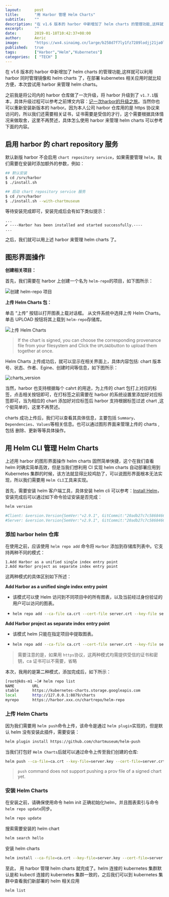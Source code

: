 ```yaml
---
layout:      post
title:       "用 Harbor 管理 Helm Charts"
subtitle:    ""
description: "在 v1.6 版本的 harbor 中新增加了 helm charts 的管理功能,这样就可以利用 harbor 同时管理镜像和 helm charts 了，在部署 kubernetes 相关应用时就比较方便"
excerpt:     ""
date:        2019-01-18T10:42:37+08:00
author:      Aeric
image:       "https://wx4.sinaimg.cn/large/b258d7f7ly1fz7289lodjj21ja0loq9w.jpg"
published:   true
tags:        ["Harbor","Helm","Kubernetes"]
categories:  [ "TECH" ]
---
```


在 v1.6 版本的 harbor 中新增加了 helm charts 的管理功能,这样就可以利用 harbor 同时管理镜像和 helm charts 了，在部署 kubernetes 相关应用时就比较方便，本次尝试用 harbor 来管理 helm charts。

之前我是将公司内的 harbor 仓库做了一次升级，将 harbor 升级到了 `v1.7.1`版本，具体升级过程可以参考之前博文内容：[记一次harbor的升级之旅](https://aeric.io/post/harbor-upgrade-guide)。当然你也可以重新安装新版本的 harbor。因为本人公司 harbor 仓库用的是 https 协议来访问的，所以我们还需要相关证书，证书需要是受信的才行，这个需要根据具体情况来做取舍，这里不再赘述，具体怎么使用 harbor 来管理 helm charts 可以参考下面的内容。

## 启用 harbor 的 chart repository 服务

默认新版 harbor 不会启用 `chart repository service`，如果需要管理 `helm`，我们需要在安装时添加额外的参数，例如：

```bash
## 默认安装
$ cd /srv/harbor
$ ./install.sh

## 启动 chart repository service 服务
$ cd /srv/harbor
$ ./install.sh --with-chartmuseum
```

等待安装完成即可，安装完成后会有如下类似提示：

```
...
✔ ----Harbor has been installed and started successfully.----
...
```

之后，我们就可以用上述 harbor 来管理 helm charts 了。

## 图形界面操作

**创建相关项目：**

首先，我们需要在 harbor 上创建一个名为 `helm-repo`的项目，如下图所示：

![创建 helm-repo 项目](https://ws2.sinaimg.cn/large/006tNc79ly1fze0qq4evoj31ju0pgn12.jpg)

**上传 Helm Charts 包：**

单击 “上传” 按钮以打开图表上载对话框。 从文件系统中选择上传 Helm Charts。 单击 UPLOAD 按钮将其上载到 `helm-repo`存储库。

![上传 Helm Charts](https://wx1.sinaimg.cn/large/b258d7f7ly1fzcv3e6xs6j20vw0fuq3y.jpg)

> If the chart is signed, you can choose the corresponding provenance file from your filesystem and Click the `UPLOAD`button to upload them together at once.

Helm Charts 上传成功后，就可以显示在相关界面上，具体内容包括: chart 版本号、状态、作者、Egine、创建时间等信息，如下图所示：

![charts_version](https://wx3.sinaimg.cn/large/b258d7f7ly1fzcvbwmsjvj22i80mu78n.jpg)

当然，harbor 也支持根据每个 cahrt  的用途，为上传的 chart 包打上对应的标签，点击相关按钮即可，在打标签之前需要在 harbor 的系统设置里添加好对应标签即可，当为相应的 chart 添加好对应标签后 harbor 支持根据标签过滤 chart ,这个挺简单的，这里不再赘述。

charts 成功上传后，我们可以查看其具体信息，主要包括 `Summary`、`Dependencies`、`Values`等相关信息。也可以通过图形界面来管理上传的 charts ,包括 删除、更新等等具体操作。

## 用 Helm CLI 管理 Helm Charts

上述用 harbor 的图形界面操作 helm charts 固然简单快捷，这个在我们查看 helm 时确实简单高效，但是当我们想利用 CI 实现 helm charts 自动部署应用到 Kubernetes 集群的时候，该方法就显得比较鸡肋了，可以说图形界面根本无法实现，所以我们需要用 `Helm CLI`工具来实现。

首先，需要安装 helm 客户端工具，具体安装 helm cli 可以参考：[Install Helm](https://docs.helm.sh/using_helm/#installing-helm)，安装完成后可以通过如下命令验证安装是否完成：

```bash
helm version

#Client: &version.Version{SemVer:"v2.9.1", GitCommit:"20adb27c7c5868466912eebdf6664e7390ebe710", GitTreeState:"clean"}
#Server: &version.Version{SemVer:"v2.9.1", GitCommit:"20adb27c7c5868466912eebdf6664e7390ebe710", GitTreeState:"clean"}
```

### 添加 harbor helm 仓库

在使用之前，应该使用 `helm repo add` 命令将 `Harbor` 添加到存储库列表中。它支持两种不同的模式：

```
1.Add Harbor as a unified single index entry point
2.Add Harbor project as separate index entry point
```

这两种模式的具体区别如下所述：

**Add Harbor as a unified single index entry point**

- 该模式可以使 Helm 访问到不同项目中的所有图表，以及当前经过身份验证的用户可以访问的图表。

- ```bash
  helm repo add --ca-file ca.crt --cert-file server.crt --key-file server.key --username=admin --password=Passw0rd myrepo https://xx.xx.xx.xx/chartrepo
  ```

**Add Harbor project as separate index entry point**

- 该模式 helm 只能在指定项目中提取图表。

- ```bash
  helm repo add --ca-file ca.crt --cert-file server.crt --key-file server.key --username=admin --password=Passw0rd myrepo https://xx.xx.xx.xx/chartrepo/myproject
  ```

> 需要注意的是，如果用 `https`协议，这两种模式均需提供受信的证书和密钥，ca 证书可以不需要，省略

本次，我用的是第二种模式，添加完成后，如下所示：

```bash
[root@k8s-m1 ~]# helm repo list
NAME     	URL
stable   	https://kubernetes-charts.storage.googleapis.com
local    	http://127.0.0.1:8879/charts
myrepo	    https://harbor.xxx.cn/chartrepo/helm-repo
```

### 上传 Helm Charts

因为我们需要用 `helm push`命令上传，该命令是通过 `helm plugin`实现的，但是默认 helm 没有安装此插件，需要安装：

```bash
helm plugin install https://github.com/chartmuseum/helm-push
```

当我们打包好 `Helm Charts`后就可以通过命令上传至我们创建的仓库:

```bash
helm push --ca-file=ca.crt --key-file=server.key --cert-file=server.crt --username=admin --password=passw0rd chart_repo/hello-helm-0.1.0.tgz myrepo
```

> `push` command does not support pushing a prov file of a signed chart yet.

### 安装 Helm Charts

在安装之前，请确保使用命令 helm init 正确初始化helm，并且图表索引与命令 `helm repo update`同步。

```bash
helm repo update
```

搜索需要安装的 helm chart

```bash
helm search hello
```

安装 helm charts

```bash
helm install --ca-file=ca.crt --key-file=server.key --cert-file=server.crt --username=admin --password=Passw0rd --version 0.1.10 repo248/chart_repo/hello-helm
```

至此， 用 harbor 管理 helm charts 就完成了。helm 连接的 kubernetes 集群默认是和 kubectl 连接的 kubernetes 集群一致的，之后我们可以到 kubernetes 集群中查看我们新部署的 helm 相关应用

```bash
helm list
```

